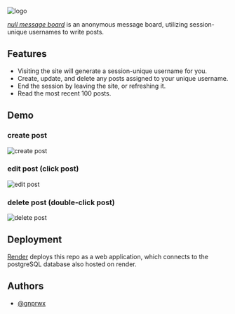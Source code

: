 ![logo](https://nullmb.onrender.com/logo.png)
 
 *[null message board](https://nullmb.onrender.com)* is an anonymous message board, utilizing session-unique usernames to write posts.


## Features

- Visiting the site will generate a session-unique username for you.
- Create, update, and delete any posts assigned to your unique username.
- End the session by leaving the site, or refreshing it.
- Read the most recent 100 posts.


## Demo

### create post
![create post](https://i.ibb.co/XCTBkSw/create-post.gif)
### edit post (click post)
![edit post](https://i.ibb.co/FqMFQf9/edit-post.gif)
### delete post (double-click post)
![delete post](https://i.ibb.co/kBh5YZV/delete-post.gif)
## Deployment

[Render](https://render.com) deploys this repo as a web application, which connects to the postgreSQL database also hosted on render.


## Authors

- [@gnprwx](https://www.github.com/gnprwx)

